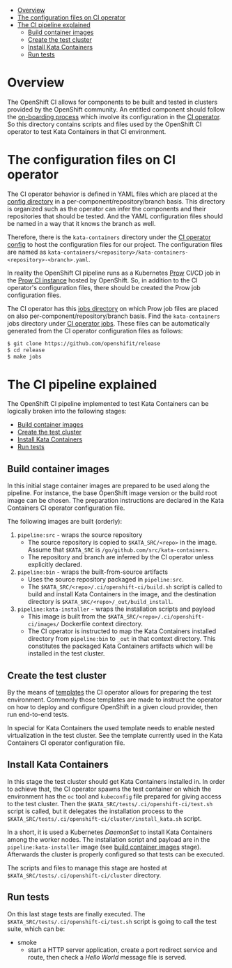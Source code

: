 * [Overview](#overview)
* [The configuration files on CI operator](#the-configuration-files-on-ci-operator)
* [The CI pipeline explained](#the-ci-pipeline-explained)
    * [Build container images](#build-container-images)
    * [Create the test cluster](#create-the-test-cluster)
    * [Install Kata Containers](#install-kata-containers)
    * [Run tests](#run-tests)

# Overview

The OpenShift CI allows for components to be built and tested in clusters
provided by the OpenShift community. An entitled component should follow the
[on-boarding process](https://github.com/openshift/ci-tools/blob/master/ONBOARD.md)
which involve its configuration in the [CI operator](https://github.com/openshift/ci-operator/blob/master/README.md).
So this directory contains scripts and files used by the OpenShift CI operator
to test Kata Containers in that CI environment.

# The configuration files on CI operator

The CI operator behavior is defined in YAML files which are placed at the
[config directory](https://github.com/openshift/release/tree/master/ci-operator/config)
in a per-component/repository/branch basis. This directory is organized such as
the operator can infer the components and their repositories that should be
tested. And the YAML configuration files should be named in a way that it knows
the branch as well.

Therefore, there is the `kata-containers` directory under the [CI operator config](https://github.com/openshift/release/tree/master/ci-operator/config)
to host the configuration files for our project. The configuration files are
named as `kata-containers/<repository>/kata-containers-<repository>-<branch>.yaml`.

In reality the OpenShift CI pipeline runs as a Kubernetes [Prow](https://github.com/kubernetes/test-infra/tree/master/prow)
CI/CD job in the [Prow CI instance](https://prow.ci.openshift.org) hosted by
OpenShift. So, in addition to the CI operator's configuration files, there
should be created the Prow job configuration files.

The CI operator has this [jobs directory](https://github.com/openshift/release/tree/master/ci-operator/jobs)
on which Prow job files are placed on also per-component/repository/branch
basis. Find the `kata-containers` jobs directory under [CI operator jobs](https://github.com/openshift/release/tree/master/ci-operator/jobs/).
These files can be automatically generated from the CI operator configuration
files as follows:

```sh
$ git clone https://github.com/openshifit/release
$ cd release
$ make jobs
```

# The CI pipeline explained

The OpenShift CI pipeline implemented to test Kata Containers can be
logically broken into the following stages:

  * [Build container images](#build-container-images)
  * [Create the test cluster](#create-the-test-cluster)
  * [Install Kata Containers](#install-kata-containers)
  * [Run tests](#run-tests)

## Build container images

In this initial stage container images are prepared to be used along the
pipeline. For instance, the base OpenShift image version or the build root image
can be chosen. The preparation instructions are declared in the
Kata Containers CI operator configuration file.

The following images are built (orderly):

1. `pipeline:src` - wraps the source repository
    * The source repository is copied to `$KATA_SRC/<repo>` in the image. Assume
that `$KATA_SRC` is `/go/github.com/src/kata-containers`.
    * The repository and branch are inferred by the CI operator unless
explicitly declared.
2. `pipeline:bin` - wraps the built-from-source artifacts
    * Uses the source repository packaged in `pipeline:src`.
    * The `$KATA_SRC/<repo>/.ci/openshift-ci/build.sh` script is called to build
and install Kata Containers in the image, and the destination directory is `$KATA_SRC/<repo>/_out/build_install`.
3. `pipeline:kata-installer` - wraps the installation scripts and payload
    * This image is built from the `$KATA_SRC/<repo>/.ci/openshift-ci/images/`
Dockerfile context directory.
    * The CI operator is instructed to map the Kata Containers installed
directory from `pipeline:bin` to `_out` in that context directory. This
constitutes the packaged Kata Containers artifacts which will be installed in
the test cluster.

## Create the test cluster

By the means of [templates](https://github.com/openshift/release/tree/master/ci-operator/templates)
the CI operator allows for preparing the test environment. Commonly those
templates are made to instruct the operator on how to deploy and configure
OpenShift in a given cloud provider, then run end-to-end tests.

In special for Kata Containers the used template needs to enable nested
virtualization in the test cluster. See the template currently used in the
Kata Containers CI operator configuration file.

## Install Kata Containers

In this stage the test cluster should get Kata Containers installed in. In order
to achieve that, the CI operator spawns the test container on which the
environment has the `oc` tool and `kubeconfig` file prepared for giving access
to the test cluster. Then the `$KATA_SRC/tests/.ci/openshift-ci/test.sh` script
is called, but it delegates the installation process to the `$KATA_SRC/tests/.ci/openshift-ci/cluster/install_kata.sh` script.

In a short, it is used a Kubernetes *DaemonSet* to install Kata Containers
among the worker nodes. The installation script and payload are in the `pipeline:kata-installer`
image (see [build container images](#build-container-images) stage). Afterwards
the cluster is properly configured so that tests can be executed.

The scripts and files to manage this stage are hosted at `$KATA_SRC/tests/.ci/openshift-ci/cluster`
directory.

## Run tests

On this last stage tests are finally executed. The `$KATA_SRC/tests/.ci/openshift-ci/test.sh`
script is going to call the test suite, which can be:
 * smoke
   * start a HTTP server application, create a port redirect service and route,
then check a *Hello World* message file is served.
